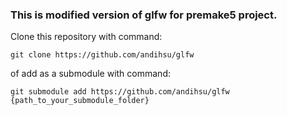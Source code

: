 ### This is modified version of glfw for premake5 project.

Clone this repository with command:

```
git clone https://github.com/andihsu/glfw
```

of add as a submodule with command:

```
git submodule add https://github.com/andihsu/glfw {path_to_your_submodule_folder}
```
